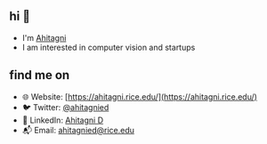 ## hi 👋

- I'm [Ahitagni](https://ahitagni.rice.edu/)
- I am interested in computer vision and startups
  
## find me on

- 🌐 Website: [https://ahitagni.rice.edu/](https://ahitagni.rice.edu/)
- 🐦 Twitter: [@ahitagnied](https://x.com/ahitagnied)
- 🌱 LinkedIn: [Ahitagni D](https://www.linkedin.com/in/ahitagnid/)
- 📬 Email: [ahitagnied@rice.edu](mailto:ad158@rice.edu)
